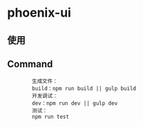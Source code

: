 # phoenix-ui


## 使用



## Command

```
		生成文件：
        build：npm run build || gulp build
        开发调试：
        dev：npm run dev || gulp dev
        测试：
        npm run test
```


